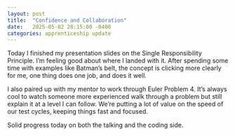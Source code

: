 ```yaml
---
layout: post
title:  "Confidence and Collaboration"
date:   2025-05-02 20:15:00 -0400
categories: apprenticeship update
---
```


Today I finished my presentation slides on the
Single Responsibility Principle. I’m feeling
good about where I landed with it. After
spending some time with examples like Batman’s
belt, the concept is clicking more clearly for
me, one thing does one job, and does it well.

I also paired up with my mentor to work through
Euler Problem 4. It’s always cool to watch someone
more experienced walk through a problem but still
explain it at a level I can follow. We’re putting
a lot of value on the speed of our test cycles, 
keeping things fast and focused.

Solid progress today on both the talking and
the coding side.